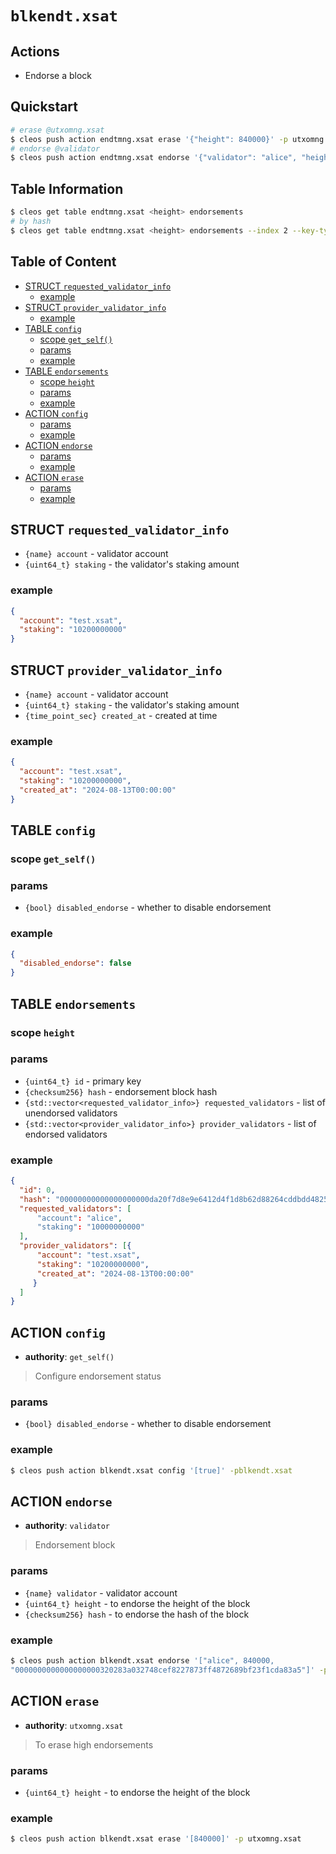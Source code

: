 # `blkendt.xsat`

## Actions

- Endorse a block

## Quickstart 

```bash
# erase @utxomng.xsat
$ cleos push action endtmng.xsat erase '{"height": 840000}' -p utxomng.xsat
# endorse @validator
$ cleos push action endtmng.xsat endorse '{"validator": "alice", "height": 840000, "hash": "0000000000000000000320283a032748cef8227873ff4872689bf23f1cda83a5"}' -p alice
```

## Table Information

```bash
$ cleos get table endtmng.xsat <height> endorsements
# by hash
$ cleos get table endtmng.xsat <height> endorsements --index 2 --key-type sha256 -L <hash> -U <hash>
```

## Table of Content

- [STRUCT `requested_validator_info`](#struct-requested_validator_info)
  - [example](#example)
- [STRUCT `provider_validator_info`](#struct-provider_validator_info)
  - [example](#example-1)
- [TABLE `config`](#table-config)
  - [scope `get_self()`](#scope-get_self)
  - [params](#params)
  - [example](#example-2)
- [TABLE `endorsements`](#table-endorsements)
  - [scope `height`](#scope-height)
  - [params](#params-1)
  - [example](#example-3)
- [ACTION `config`](#action-config)
  - [params](#params-2)
  - [example](#example-4)
- [ACTION `endorse`](#action-endorse)
  - [params](#params-3)
  - [example](#example-5)
- [ACTION `erase`](#action-erase)
  - [params](#params-4)
  - [example](#example-6)

## STRUCT `requested_validator_info`

- `{name} account` - validator account
- `{uint64_t} staking` - the validator's staking amount

### example

```json
{
  "account": "test.xsat",
  "staking": "10200000000"
}
```

## STRUCT `provider_validator_info`

- `{name} account` - validator account
- `{uint64_t} staking` - the validator's staking amount
- `{time_point_sec} created_at` - created at time

### example

```json
{
  "account": "test.xsat",
  "staking": "10200000000",
  "created_at": "2024-08-13T00:00:00"
}
```

## TABLE `config`

### scope `get_self()`
### params

- `{bool} disabled_endorse` - whether to disable endorsement

### example

```json
{
  "disabled_endorse": false
}
```

 ## TABLE `endorsements`
 
 ### scope `height`
 ### params
 
 - `{uint64_t} id` - primary key
 - `{checksum256} hash` - endorsement block hash
 - `{std::vector<requested_validator_info>} requested_validators` - list of unendorsed validators
 - `{std::vector<provider_validator_info>} provider_validators` - list of endorsed validators
 
 ### example
 
 ```json
 {
   "id": 0,
   "hash": "00000000000000000000da20f7d8e9e6412d4f1d8b62d88264cddbdd48256ba0",
   "requested_validators": [
       "account": "alice",
       "staking": "10000000000"
   ],
   "provider_validators": [{
       "account": "test.xsat",
       "staking": "10200000000",
       "created_at": "2024-08-13T00:00:00"
      }
   ]
 }
 ```

## ACTION `config`

- **authority**: `get_self()`

> Configure endorsement status

### params

- `{bool} disabled_endorse` - whether to disable endorsement

### example

```bash
$ cleos push action blkendt.xsat config '[true]' -pblkendt.xsat
```


## ACTION `endorse`

- **authority**: `validator`

> Endorsement block

### params

- `{name} validator` - validator account
- `{uint64_t} height` - to endorse the height of the block
- `{checksum256} hash` - to endorse the hash of the block

### example

```bash
$ cleos push action blkendt.xsat endorse '["alice", 840000,
"0000000000000000000320283a032748cef8227873ff4872689bf23f1cda83a5"]' -p alice
```

## ACTION `erase`

- **authority**: `utxomng.xsat`

> To erase high endorsements

### params

- `{uint64_t} height` - to endorse the height of the block

### example

```bash
$ cleos push action blkendt.xsat erase '[840000]' -p utxomng.xsat
```
